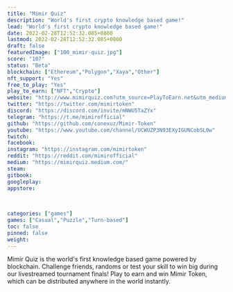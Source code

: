 ```yaml
---
title: "Mimir Quiz"
description: "World's first crypto knowledge based game!"
lead: "World's first crypto knowledge based game!"
date: 2022-02-28T12:52:32.085+0800
lastmod: 2022-02-28T12:52:32.085+0800
draft: false
featuredImage: ["100_mimir-quiz.jpg"]
score: "107"
status: "Beta"
blockchain: ["Ethereum","Polygon","Xaya","Other"]
nft_support: "Yes"
free_to_play: "Yes"
play_to_earn: ["NFT","Crypto"]
website: "http://www.mimirquiz.com?utm_source=PlayToEarn.net&utm_medium=organic&utm_campaign=gamepage"
twitter: "https://twitter.com/mimirtoken"
discord: "https://discord.com/invite/mNWU5TaZYx"
telegram: "https://t.me/mimirofficial"
github: "https://github.com/conexuz/Mimir-Token"
youtube: "https://www.youtube.com/channel/UCWUZP3N93EXyIGUNCobSL0w"
twitch: 
facebook: 
instagram: "https://instagram.com/mimirtoken"
reddit: "https://reddit.com/mimirofficial"
medium: "https://mimirquiz.medium.com/"
steam: 
gitbook: 
googleplay: 
appstore: 

  
    
categories: ["games"]
games: ["Casual","Puzzle","Turn-based"]
toc: false
pinned: false
weight: 
---
```

Mimir Quiz is the world's first knowledge based game powered by blockchain. Challenge friends, randoms or test your skill to win big during our livestreamed tournament finals! Play to earn and win Mimir Token, which can be distributed anywhere in the world instantly.